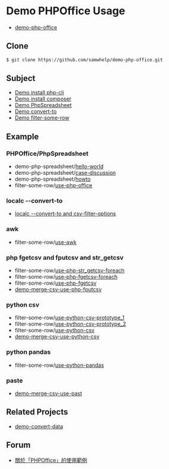 
# Demo PHPOffice Usage

* [demo-php-office](https://github.com/samwhelp/demo-php-office)


## Clone

``` sh
$ git clone https://github.com/samwhelp/demo-php-office.git
```


## Subject

* [Demo install php-cli](demo-install-php-cli)
* [Demo install composer](demo-install-composer)
* [Demo PhpSpreadsheet](demo-php-spreadsheet)
* [Demo convert-to](demo-convert-to)
* [Demo filter-some-row](demo-case/filter-some-row)


## Example


### PHPOffice/PhpSpreadsheet

* demo-php-spreadsheet/[hello-world](demo-php-spreadsheet/hello-world)
* demo-php-spreadsheet/[case-discussion](demo-php-spreadsheet/case-discussion)
* demo-php-spreadsheet/[howto](demo-php-spreadsheet/howto)
* filter-some-row/[use-php-office](demo-case/filter-some-row/use-php-office)


### localc --convert-to

* [localc --convert-to and csv-filter-options](demo-convert-to/demo-ods-to-csv-filter-options)


### awk

* filter-some-row/[use-awk](demo-case/filter-some-row/use-awk)


### php fgetcsv and fputcsv and str_getcsv

* filter-some-row/[use-php-str_getcsv-foreach](demo-case/filter-some-row/use-php-str_getcsv-foreach)
* filter-some-row/[use-php-fgetcsv-foreach](demo-case/filter-some-row/use-php-fgetcsv-foreach)
* filter-some-row/[use-php-fgetcsv](demo-case/filter-some-row/use-php-fgetcsv)
* [demo-merge-csv-use-php-fputcsv](demo-convert-to/demo-merge-csv-use-php-fputcsv)


### python csv

* filter-some-row/[use-python-csv-prototype_1](demo-case/filter-some-row/use-python-csv-prototype_1)
* filter-some-row/[use-python-csv-prototype_2](demo-case/filter-some-row/use-python-csv-prototype_2)
* filter-some-row/[use-python-csv](demo-case/filter-some-row/use-python-csv)
* [demo-merge-csv-use-python-csv](demo-convert-to/demo-merge-csv-use-python-csv)


### python pandas

* filter-some-row/[use-python-pandas](demo-case/filter-some-row/use-python-pandas)


### paste

* [demo-merge-csv-use-past](demo-convert-to/demo-merge-csv-use-paste)


## Related Projects

* [demo-convert-data](https://github.com/samwhelp/demo-convert-data)


## Forum

* [關於「PHPOffice」的使用範例](https://www.ubuntu-tw.org/modules/newbb/viewtopic.php?post_id=361316#forumpost361316)
